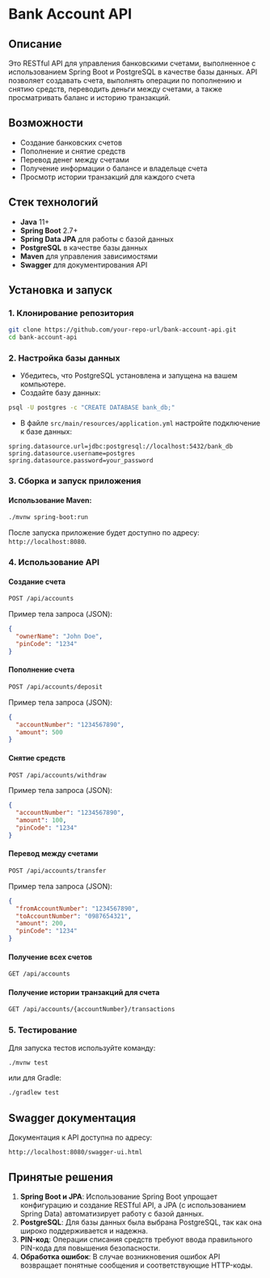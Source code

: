 
# Bank Account API

## Описание

Это RESTful API для управления банковскими счетами, выполненное с использованием Spring Boot и PostgreSQL в качестве базы данных. API позволяет создавать счета, выполнять операции по пополнению и снятию средств, переводить деньги между счетами, а также просматривать баланс и историю транзакций.

## Возможности

- Создание банковских счетов
- Пополнение и снятие средств
- Перевод денег между счетами
- Получение информации о балансе и владельце счета
- Просмотр истории транзакций для каждого счета

## Стек технологий

- **Java** 11+
- **Spring Boot** 2.7+
- **Spring Data JPA** для работы с базой данных
- **PostgreSQL** в качестве базы данных
- **Maven** для управления зависимостями
- **Swagger** для документирования API

## Установка и запуск

### 1. Клонирование репозитория

```bash
git clone https://github.com/your-repo-url/bank-account-api.git
cd bank-account-api
```

### 2. Настройка базы данных

- Убедитесь, что PostgreSQL установлена и запущена на вашем компьютере.
- Создайте базу данных:

```bash
psql -U postgres -c "CREATE DATABASE bank_db;"
```

- В файле `src/main/resources/application.yml` настройте подключение к базе данных:

```properties
spring.datasource.url=jdbc:postgresql://localhost:5432/bank_db
spring.datasource.username=postgres
spring.datasource.password=your_password
```

### 3. Сборка и запуск приложения

#### Использование Maven:

```bash
./mvnw spring-boot:run
```

После запуска приложение будет доступно по адресу: `http://localhost:8080`.

### 4. Использование API

#### Создание счета

```bash
POST /api/accounts
```

Пример тела запроса (JSON):
```json
{
  "ownerName": "John Doe",
  "pinCode": "1234"
}
```

#### Пополнение счета

```bash
POST /api/accounts/deposit
```

Пример тела запроса (JSON):
```json
{
  "accountNumber": "1234567890",
  "amount": 500
}
```

#### Снятие средств

```bash
POST /api/accounts/withdraw
```

Пример тела запроса (JSON):
```json
{
  "accountNumber": "1234567890",
  "amount": 100,
  "pinCode": "1234"
}
```

#### Перевод между счетами

```bash
POST /api/accounts/transfer
```

Пример тела запроса (JSON):
```json
{
  "fromAccountNumber": "1234567890",
  "toAccountNumber": "0987654321",
  "amount": 200,
  "pinCode": "1234"
}
```

#### Получение всех счетов

```bash
GET /api/accounts
```

#### Получение истории транзакций для счета

```bash
GET /api/accounts/{accountNumber}/transactions
```

### 5. Тестирование

Для запуска тестов используйте команду:

```bash
./mvnw test
```
или для Gradle:
```bash
./gradlew test
```

## Swagger документация

Документация к API доступна по адресу:

```
http://localhost:8080/swagger-ui.html
```

## Принятые решения

1. **Spring Boot и JPA**: Использование Spring Boot упрощает конфигурацию и создание RESTful API, а JPA (с использованием Spring Data) автоматизирует работу с базой данных.
2. **PostgreSQL**: Для базы данных была выбрана PostgreSQL, так как она широко поддерживается и надежна.
3. **PIN-код**: Операции списания средств требуют ввода правильного PIN-кода для повышения безопасности.
4. **Обработка ошибок**: В случае возникновения ошибок API возвращает понятные сообщения и соответствующие HTTP-коды.
